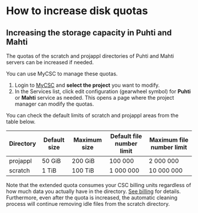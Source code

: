 # How to increase disk quotas

## Increasing the storage capacity in Puhti and Mahti

The quotas of the scratch and projappl directories of Puhti and Mahti servers can be
increased if needed.

You can use MyCSC to manage these quotas.

1. Login to [MyCSC](https://my.csc.fi) and **select the project** you want to
   modify.
1. In the Services list, click edit configuration (gearwheel symbol) for **Puhti** or **Mahti** service as needed. This
   opens a page where the project manager can modify the quotas.

You can check the default limits of scratch and projappl areas from the table
below.
  
| Directory | Default size | Maximum size | Default file number limit | Maximum file number limit |
|-----------|--------------|--------------|---------------------------|---------------------------|
| projappl  |   50 GiB     |  200 GiB     | 100 000                   | 2 000 000                 |
| scratch   |   1 TiB      |  100 TiB     | 1 000 000                 | 10 000 000                |

Note that the extended quota consumes your CSC billing units regardless of how
much data you actually have in the directory. [See billing](billing.md) for
details. Furthermore, even after the quota is increased, the automatic cleaning
process will continue removing idle files from the scratch directory.
